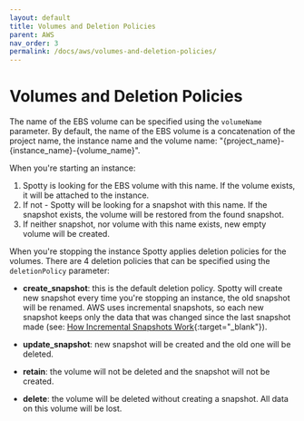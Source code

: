 ```yaml
---
layout: default
title: Volumes and Deletion Policies
parent: AWS
nav_order: 3
permalink: /docs/aws/volumes-and-deletion-policies/
---
```


# Volumes and Deletion Policies

The name of the EBS volume can be specified using the `volumeName` parameter. By default, the name of the EBS
volume is a concatenation of the project name, the instance name and the volume name: 
"{project_name}-{instance_name}-{volume_name}".

When you're starting an instance:
1. Spotty is looking for the EBS volume with this name. If the volume exists, it will be attached to the instance.
2. If not - Spotty will be looking for a snapshot with this name. If the snapshot exists, the volume will be restored 
from the found snapshot.
3. If neither snapshot, nor volume with this name exists, new empty volume will be created. 

When you're stopping the instance Spotty applies deletion policies for the volumes. There are 4 deletion policies that 
can be specified using the `deletionPolicy` parameter:

- __create_snapshot__: this is the default deletion policy. Spotty will create new snapshot every time you're 
stopping an instance, the old snapshot will be renamed. AWS uses incremental snapshots, so each new snapshot keeps 
only the data that was changed since the last snapshot made (see: 
[How Incremental Snapshots Work](https://docs.aws.amazon.com/AWSEC2/latest/UserGuide/EBSSnapshots.html#how_snapshots_work){:target="_blank"}).

- __update_snapshot__: new snapshot will be created and the old one will be deleted.

- __retain__: the volume will not be deleted and the snapshot will not be created.

- __delete__: the volume will be deleted without creating a snapshot. All data on this volume will be lost.
